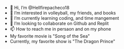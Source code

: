 - 👋 Hi, I’m @Hellfirepacheco18
- 👀 I’m interested in volleyball, my friends, and books
- 🌱 I’m currently learning coding, and time mangement
- 💞️ I’m looking to collaborate on Github and Replit
- 📫 How to reach me in persaon and on my phone
- My favorite movie is "Song of the Sea"
- Currently, my favorite show is "The Dragon Prince"
<!---
Hellfirepacheco18/Hellfirepacheco18 is a ✨ special ✨ repository because its `README.md` (this file) appears on your GitHub profile.
You can click the Preview link to take a look at your changes.
--->
